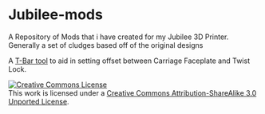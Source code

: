 # Jubilee-mods
A Repository of Mods that i have created for my Jubilee 3D Printer. Generally a set of cludges based off of the original designs

A <a href= "https://github.com/edskull/Jubilee-Mods/tree/master/T-Bar%20Tool" >T-Bar tool</a> to aid in setting offset between Carriage Faceplate and Twist Lock.

<a rel="license" href="http://creativecommons.org/licenses/by-sa/3.0/"><img alt="Creative Commons License" style="border-width:0" src="https://i.creativecommons.org/l/by-sa/3.0/88x31.png" /></a><br />This work is licensed under a <a rel="license" href="http://creativecommons.org/licenses/by-sa/3.0/">Creative Commons Attribution-ShareAlike 3.0 Unported License</a>.
